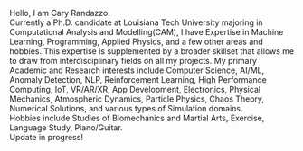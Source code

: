 Hello, I am Cary Randazzo. 
<br>
Currently a Ph.D. candidate at Louisiana Tech University majoring in Computational Analysis and Modelling(CAM), I have Expertise in Machine Learning, Programming, Applied Physics, and a few other areas and hobbies. This expertise is supplemented by a broader skillset that allows me to draw from interdisciplinary fields on all my projects. My primary Academic and Research interests include Computer Science, AI/ML, Anomaly Detection, NLP, Reinforcement Learning, High Performance Computing, IoT, VR/AR/XR, App Development, Electronics, Physical Mechanics, Atmospheric Dynamics, Particle Physics, Chaos Theory, Numerical Solutions, and various types of Simulation domains. 
<br>
Hobbies include Studies of Biomechanics and Martial Arts, Exercise, Language Study, Piano/Guitar.
<br>
Update in progress!
